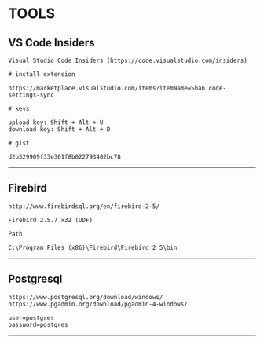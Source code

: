 # TOOLS


VS Code Insiders
---

    Visual Studio Code Insiders (https://code.visualstudio.com/insiders)
    
    # install extension

    https://marketplace.visualstudio.com/items?itemName=Shan.code-settings-sync

    # keys

    upload key: Shift + Alt + U
    download key: Shift + Alt + D
    
    # gist

    d2b329909f33e301f8b022793402bc78    

----
Firebird
---

    http://www.firebirdsql.org/en/firebird-2-5/

    Firebird 2.5.7 x32 (UDF)

    Path

    C:\Program Files (x86)\Firebird\Firebird_2_5\bin

----
Postgresql
---

    https://www.postgresql.org/download/windows/
    https://www.pgadmin.org/download/pgadmin-4-windows/

    user=postgres
    password=postgres
	
----
